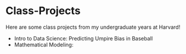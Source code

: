 # Class-Projects

Here are some class projects from my undergraduate years at Harvard!

- Intro to Data Science: Predicting Umpire Bias in Baseball
- Mathematical Modeling: 
